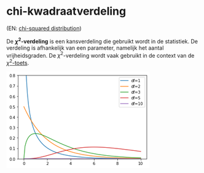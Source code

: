 # chi-kwadraatverdeling

(EN: [chi-squared distribution](../en/chi-squared-distribution.md))

De **$\chi^2$-verdeling** is een kansverdeling die gebruikt wordt in de statistiek. De verdeling is afhankelijk van een parameter, namelijk het aantal vrijheidsgraden. De $\chi^2$-verdeling wordt vaak gebruikt in de context van de [$\chi^2$-toets](chi-kwadraattoets.md).

![De $\chi^2$-verdeling voor verschillende vrijheidsgraden (df).](../images/chisq-dist.png)
